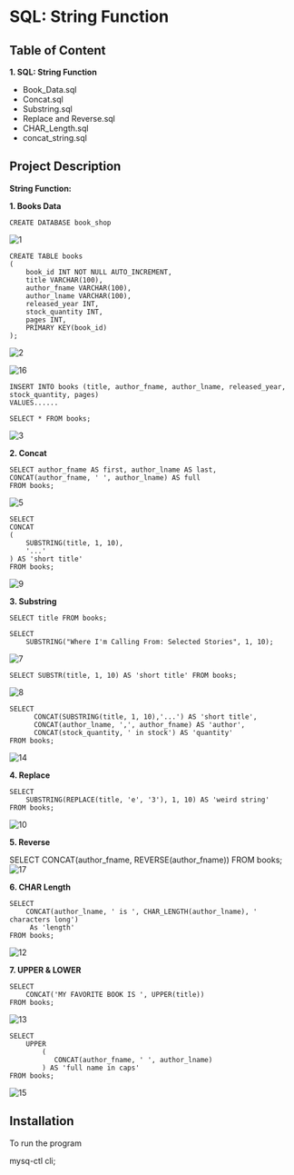 
# SQL: String Function





## Table of Content


**1. SQL: String Function**
 - Book_Data.sql
 - Concat.sql
 - Substring.sql
 - Replace and Reverse.sql
 - CHAR_Length.sql
 - concat_string.sql
## Project Description

**String Function:**

**1. Books Data**

    CREATE DATABASE book_shop
    
![1](https://user-images.githubusercontent.com/128286364/231873312-b0adec9e-06c0-4b36-963f-ec7140616762.png)

    CREATE TABLE books 
	(
		book_id INT NOT NULL AUTO_INCREMENT,
		title VARCHAR(100),
		author_fname VARCHAR(100),
		author_lname VARCHAR(100),
		released_year INT,
		stock_quantity INT,
		pages INT,
		PRIMARY KEY(book_id)
	);
  
![2](https://user-images.githubusercontent.com/128286364/231873368-6894d750-bb13-4568-8cfc-21ab52f0db61.png)

![16](https://user-images.githubusercontent.com/128286364/231873926-463bbd1d-f476-46ec-9a0b-87b6a4888881.png)


    INSERT INTO books (title, author_fname, author_lname, released_year, stock_quantity, pages)
    VALUES......

    SELECT * FROM books;
![3](https://user-images.githubusercontent.com/128286364/231874038-699e091d-454a-4b2d-ba92-32382db79403.png)

**2. Concat**

    SELECT author_fname AS first, author_lname AS last, 
    CONCAT(author_fname, ' ', author_lname) AS full
    FROM books;
![5](https://user-images.githubusercontent.com/128286364/231874258-2d861a6d-44ee-4b2f-95b8-c77eaabab31d.png)

    SELECT
    CONCAT
    (
        SUBSTRING(title, 1, 10),
        '...'
    ) AS 'short title'
    FROM books;
![9](https://user-images.githubusercontent.com/128286364/231874570-e9803d19-c41d-455a-8a73-7bf6d0da8593.png)


**3. Substring**

    SELECT title FROM books;
    
    SELECT 
        SUBSTRING("Where I'm Calling From: Selected Stories", 1, 10);
![7](https://user-images.githubusercontent.com/128286364/231875121-d152d6e8-7041-4483-80af-df27978f3bc3.png)


    SELECT SUBSTR(title, 1, 10) AS 'short title' FROM books;
![8](https://user-images.githubusercontent.com/128286364/231875183-755ec95e-812f-4d7b-8fe8-d3e96daccd69.png)
    
    
    SELECT 
	      CONCAT(SUBSTRING(title, 1, 10),'...') AS 'short title',
	      CONCAT(author_lname, ',', author_fname) AS 'author',
	      CONCAT(stock_quantity, ' in stock') AS 'quantity'
    FROM books;
![14](https://user-images.githubusercontent.com/128286364/231875017-e37c8281-8530-4fde-975e-70a5e225ddd0.png)



**4. Replace**

    SELECT
        SUBSTRING(REPLACE(title, 'e', '3'), 1, 10) AS 'weird string'
    FROM books;
![10](https://user-images.githubusercontent.com/128286364/231875257-5553258b-56c1-4cf2-849d-7ca64315e2fd.png)


**5. Reverse**
 
  SELECT 
      CONCAT(author_fname, REVERSE(author_fname)) 
  FROM books;
![17](https://user-images.githubusercontent.com/128286364/231876078-c51fdc91-5d3f-4b67-b79c-d1e027a849b5.png)


**6. CHAR Length**

    SELECT
        CONCAT(author_lname, ' is ', CHAR_LENGTH(author_lname), ' characters long') 
         As 'length'
    FROM books;
![12](https://user-images.githubusercontent.com/128286364/231876237-5227e825-dcc1-484f-8a36-092c104491b0.png)


**7. UPPER & LOWER**    

    SELECT 
        CONCAT('MY FAVORITE BOOK IS ', UPPER(title)) 
    FROM books;
![13](https://user-images.githubusercontent.com/128286364/231876275-c6c791dc-7ca5-4d37-bb23-f534fc8f4299.png)


    SELECT
        UPPER
            (
               CONCAT(author_fname, ' ', author_lname)
            ) AS 'full name in caps'
    FROM books;
![15](https://user-images.githubusercontent.com/128286364/231876462-ff247181-8f56-4450-acb1-cfb29a407067.png)

## Installation

To run the program

mysq-ctl cli;

